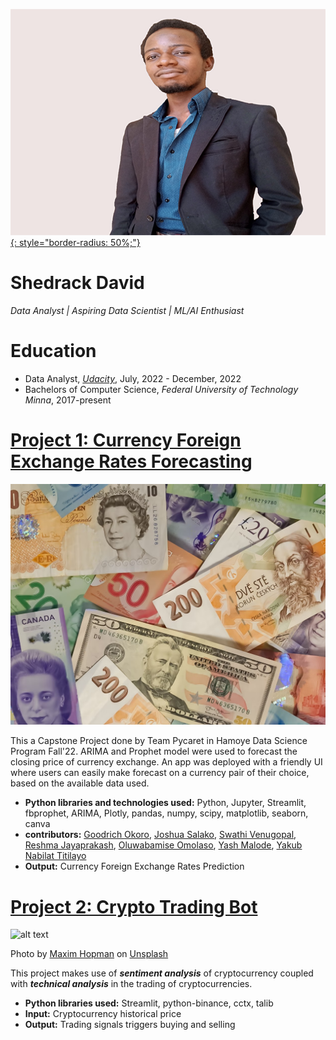 [![Image](image/shh2.jpg){: style="border-radius: 50%;"}](image/shh2.jpg)
# Shedrack David

*Data Analyst | Aspiring Data Scientist | ML/AI Enthusiast*

# Education
* Data Analyst, *[Udacity](https://confirm.udacity.com/JR59H6LU)*, July, 2022 - December, 2022
* Bachelors of Computer Science, *Federal University of Technology Minna*, 2017-present

# [Project 1: Currency Foreign Exchange Rates Forecasting](https://github.com/bakasheddy/Currency-Foreign-Exchange-Rate-Prediction)
![image](image/2023-02-09-09-35-08.png)


This a Capstone Project done by Team Pycaret in Hamoye Data Science Program Fall'22. ARIMA and Prophet model were used to forecast the closing price of currency exchange. An app was deployed with a friendly UI where users can easily make forecast on a currency pair of their choice, based on the available data used.
* **Python libraries and technologies used:** Python, Jupyter, Streamlit, fbprophet, ARIMA, Plotly, pandas, numpy, scipy, matplotlib, seaborn, canva
* **contributors:** [Goodrich Okoro](https://www.linkedin.com/in/goodrichokoro/), [Joshua Salako](https://www.linkedin.com/mwlite/in/salakojoshua), [Swathi Venugopal](https://www.linkedin.com/in/swathi-venugopal-ab0b47186), [Reshma Jayaprakash](https://www.linkedin.com/in/reshma-jayaprakash-8a278aa0), [Oluwabamise Omolaso](https://www.linkedin.com/in/oluwabamise-omolaso), [Yash Malode](https://www.linkedin.com/in/yash-malode-26a169216), [Yakub Nabilat Titilayo](https://www.linkedin.com/in/nabilatyakub)
* **Output:** Currency Foreign Exchange Rates Prediction

# [Project 2: Crypto Trading Bot](http://youtube.com/dataprofessor)
![alt text](maxim-hopman-fiXLQXAhCfk-unsplash.jpg)

Photo by <a href="https://unsplash.com/@nampoh?utm_source=unsplash&utm_medium=referral&utm_content=creditCopyText">Maxim Hopman</a> on <a href="https://unsplash.com/s/photos/cryptocurrency-trading?utm_source=unsplash&utm_medium=referral&utm_content=creditCopyText">Unsplash</a>

This project makes use of ***sentiment analysis*** of cryptocurrency coupled with ***technical analysis*** in the trading of cryptocurrencies.
* **Python libraries used:** Streamlit, python-binance, cctx, talib
* **Input:** Cryptocurrency historical price
* **Output:** Trading signals triggers buying and selling

